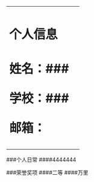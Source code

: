 <table border="0">
  <tr>
    <td width="90%">
      <h1>个人信息<h1>
      <p><b>姓名：###</b></p>
      <p><b>学校：###</b></p>
      <p><b>邮箱：</b></p>
  </tr>
  </table>
  
###个人日常
####4444444

###荣誉奖项
####二等
####万里
